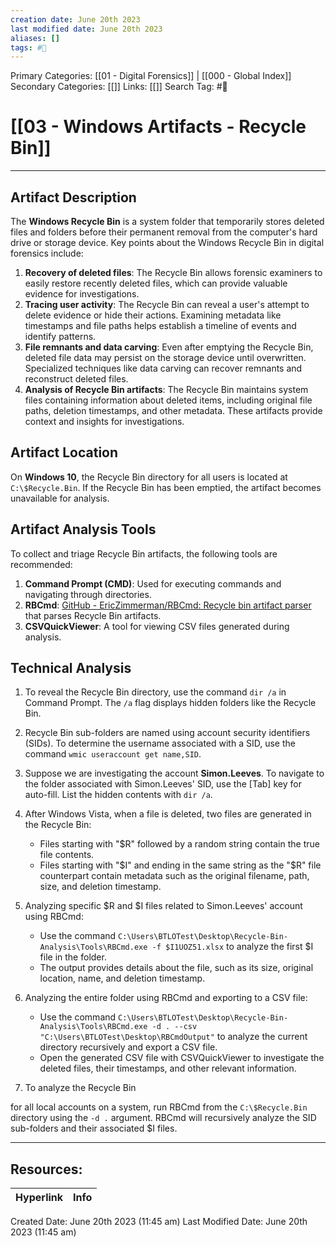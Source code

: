 ```yaml
---
creation date: June 20th 2023
last modified date: June 20th 2023
aliases: []
tags: #📖
---
```


Primary Categories: [[01 - Digital Forensics]] | [[000 - Global Index]] 
Secondary Categories: [[]] 
Links: [[]] 
Search Tag: #📖  

# [[03 - Windows Artifacts - Recycle Bin]]  
---

## Artifact Description

The **Windows Recycle Bin** is a system folder that temporarily stores deleted files and folders before their permanent removal from the computer's hard drive or storage device. Key points about the Windows Recycle Bin in digital forensics include:

1. **Recovery of deleted files**: The Recycle Bin allows forensic examiners to easily restore recently deleted files, which can provide valuable evidence for investigations.
2. **Tracing user activity**: The Recycle Bin can reveal a user's attempt to delete evidence or hide their actions. Examining metadata like timestamps and file paths helps establish a timeline of events and identify patterns.
3. **File remnants and data carving**: Even after emptying the Recycle Bin, deleted file data may persist on the storage device until overwritten. Specialized techniques like data carving can recover remnants and reconstruct deleted files.
4. **Analysis of Recycle Bin artifacts**: The Recycle Bin maintains system files containing information about deleted items, including original file paths, deletion timestamps, and other metadata. These artifacts provide context and insights for investigations.

## Artifact Location

On **Windows 10**, the Recycle Bin directory for all users is located at `C:\$Recycle.Bin`. If the Recycle Bin has been emptied, the artifact becomes unavailable for analysis.

## Artifact Analysis Tools

To collect and triage Recycle Bin artifacts, the following tools are recommended:

1. **Command Prompt (CMD)**: Used for executing commands and navigating through directories.
2. **RBCmd**: [GitHub - EricZimmerman/RBCmd: Recycle bin artifact parser](https://github.com/EricZimmerman/RBCmd) that parses Recycle Bin artifacts.
3. **CSVQuickViewer**: A tool for viewing CSV files generated during analysis.

## Technical Analysis

1. To reveal the Recycle Bin directory, use the command `dir /a` in Command Prompt. The `/a` flag displays hidden folders like the Recycle Bin.

2. Recycle Bin sub-folders are named using account security identifiers (SIDs). To determine the username associated with a SID, use the command `wmic useraccount get name,SID`.

3. Suppose we are investigating the account **Simon.Leeves**. To navigate to the folder associated with Simon.Leeves' SID, use the [Tab] key for auto-fill. List the hidden contents with `dir /a`.

4. After Windows Vista, when a file is deleted, two files are generated in the Recycle Bin:
   - Files starting with "$R" followed by a random string contain the true file contents.
   - Files starting with "$I" and ending in the same string as the "$R" file counterpart contain metadata such as the original filename, path, size, and deletion timestamp.

5. Analyzing specific $R and $I files related to Simon.Leeves' account using RBCmd:
   - Use the command `C:\Users\BTLOTest\Desktop\Recycle-Bin-Analysis\Tools\RBCmd.exe -f $I1UOZ51.xlsx` to analyze the first $I file in the folder.
   - The output provides details about the file, such as its size, original location, name, and deletion timestamp.

6. Analyzing the entire folder using RBCmd and exporting to a CSV file:
   - Use the command `C:\Users\BTLOTest\Desktop\Recycle-Bin-Analysis\Tools\RBCmd.exe -d . --csv "C:\Users\BTLOTest\Desktop\RBCmdOutput"` to analyze the current directory recursively and export a CSV file.
   - Open the generated CSV file with CSVQuickViewer to investigate the deleted files, their timestamps, and other relevant information.

7. To analyze the Recycle Bin

 for all local accounts on a system, run RBCmd from the `C:\$Recycle.Bin` directory using the `-d .` argument. RBCmd will recursively analyze the SID sub-folders and their associated $I files.


___

## Resources:

| Hyperlink | Info |
| --------- | ---- |


Created Date: June 20th 2023 (11:45 am) 
Last Modified Date: June 20th 2023 (11:45 am)
